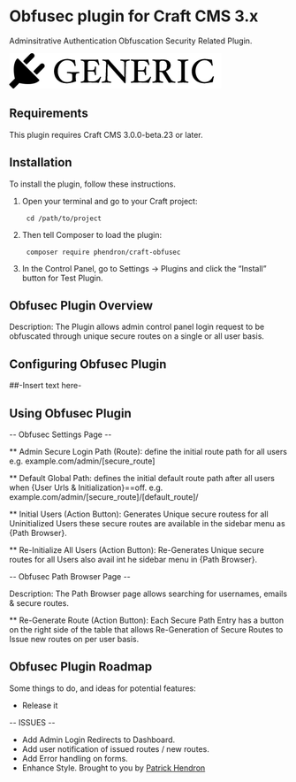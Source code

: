 # Obfusec plugin for Craft CMS 3.x

Adminsitrative Authentication Obfuscation Security Related Plugin.

![Screenshot](resources/img/plugin-logo.png)

## Requirements

This plugin requires Craft CMS 3.0.0-beta.23 or later.

## Installation

To install the plugin, follow these instructions.

1. Open your terminal and go to your Craft project:

        cd /path/to/project

2. Then tell Composer to load the plugin:

        composer require phendron/craft-obfusec

3. In the Control Panel, go to Settings → Plugins and click the “Install” button for Test Plugin.

## Obfusec Plugin Overview

Description: The Plugin allows admin control panel login request to be obfuscated through unique secure routes on a single or all user basis.

## Configuring Obfusec Plugin

##-Insert text here-

## Using Obfusec Plugin

-- Obfusec Settings Page --

** Admin Secure Login Path (Route): define the initial route path for all users e.g. example.com/admin/[secure_route]

** Default Global Path: defines the initial default route path after all users when {User Urls & Initialization}==off. e.g. example.com/admin/[secure_route]/[default_route]/

** Initial Users (Action Button): Generates Unique secure routess for all Uninitialized Users these secure routes are available in the sidebar menu as {Path Browser}.

** Re-Initialize All Users (Action Button): Re-Generates Unique secure routes for all Users also avail int he sidebar menu in {Path Browser}.

-- Obfusec Path Browser Page --

Description: The Path Browser page allows searching for usernames, emails & secure routes.

** Re-Generate Route (Action Button): Each Secure Path Entry has a button on the right side of the table that allows Re-Generation of Secure Routes to Issue new routes on per user basis.


## Obfusec Plugin Roadmap

Some things to do, and ideas for potential features:

* Release it

-- ISSUES --

* Add Admin Login Redirects to Dashboard.
* Add user notification of issued routes / new routes.
* Add Error handling on forms.
* Enhance Style.
Brought to you by [Patrick Hendron](https://github.com/phendron)
